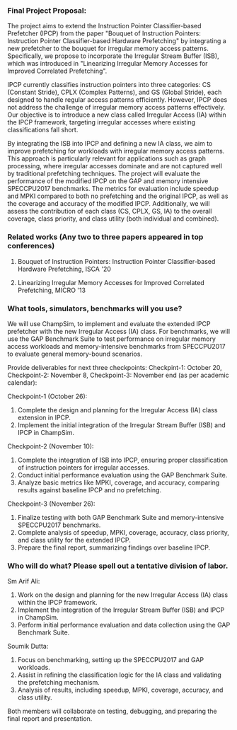 ### Final Project Proposal:
The project aims to extend the Instruction Pointer Classifier-based Prefetcher (IPCP) from the paper "Bouquet of Instruction Pointers: Instruction Pointer Classifier-based Hardware Prefetching" by integrating a new prefetcher to the bouquet for irregular memory access patterns. Specifically, we propose to incorporate the Irregular Stream Buffer (ISB), which was introduced in "Linearizing Irregular Memory Accesses for Improved Correlated Prefetching". 

IPCP currently classifies instruction pointers into three categories: CS (Constant Stride), CPLX (Complex Patterns), and GS (Global Stride), each designed to handle regular access patterns efficiently. However, IPCP does not address the challenge of irregular memory access patterns effectively. Our objective is to introduce a new class called Irregular Access (IA) within the IPCP framework, targeting irregular accesses where existing classifications fall short. 

By integrating the ISB into IPCP and defining a new IA class, we aim to improve prefetching for workloads with irregular memory access patterns. This approach is particularly relevant for applications such as graph processing, where irregular accesses dominate and are not captured well by traditional prefetching techniques. The project will evaluate the performance of the modified IPCP on the GAP and memory intensive SPECCPU2017 benchmarks. The metrics for evaluation include speedup and MPKI compared to both no prefetching and the original IPCP, as well as the coverage and accuracy of the modified IPCP. Additionally, we will assess the contribution of each class (CS, CPLX, GS, IA) to the overall coverage, class priority, and class utility (both individual and combined). 

### Related works (Any two to three papers appeared in top conferences)

1. Bouquet of Instruction Pointers: Instruction Pointer Classifier-based Hardware Prefetching, ISCA '20

2. Linearizing Irregular Memory Accesses for Improved Correlated Prefetching, MICRO '13


### What tools, simulators, benchmarks will you use?

We will use ChampSim, to implement and evaluate the extended IPCP prefetcher with the new Irregular Access (IA) class. For benchmarks, we will use the GAP Benchmark Suite to test performance on irregular memory access workloads and memory-intensive benchmarks from SPECCPU2017 to evaluate general memory-bound scenarios.


Provide deliverables for next three checkpoints: Checkpint-1: October 20, Checkpoint-2: November 8, Checkpoint-3: November end (as per academic calendar):

Checkpoint-1 (October 26):
1. Complete the design and planning for the Irregular Access (IA) class extension in IPCP.
2. Implement the initial integration of the Irregular Stream Buffer (ISB) and IPCP in ChampSim.

Checkpoint-2 (November 10):
1. Complete the integration of ISB into IPCP, ensuring proper classification of instruction pointers for irregular accesses.
2. Conduct initial performance evaluation using the GAP Benchmark Suite.
3. Analyze basic metrics like MPKI, coverage, and accuracy, comparing results against baseline IPCP and no prefetching.

Checkpoint-3 (November 26):
1. Finalize testing with both GAP Benchmark Suite and memory-intensive SPECCPU2017 benchmarks.
 2. Complete analysis of speedup, MPKI, coverage, accuracy, class priority, and class utility for the extended IPCP.
 3. Prepare the final report, summarizing findings over baseline IPCP.



### Who will do what? Please spell out a tentative division of labor.

Sm Arif Ali:
1. Work on the design and planning for the new Irregular Access (IA) class within the IPCP framework.
2. Implement the integration of the Irregular Stream Buffer (ISB) and IPCP in ChampSim.
3. Perform initial performance evaluation and data collection using the GAP Benchmark Suite.

Soumik Dutta:
1. Focus on benchmarking, setting up the SPECCPU2017 and GAP workloads.
2. Assist in refining the classification logic for the IA class and validating the prefetching mechanism.
3. Analysis of results, including speedup, MPKI, coverage, accuracy, and class utility.

Both members will collaborate on testing, debugging, and preparing the final report and presentation.